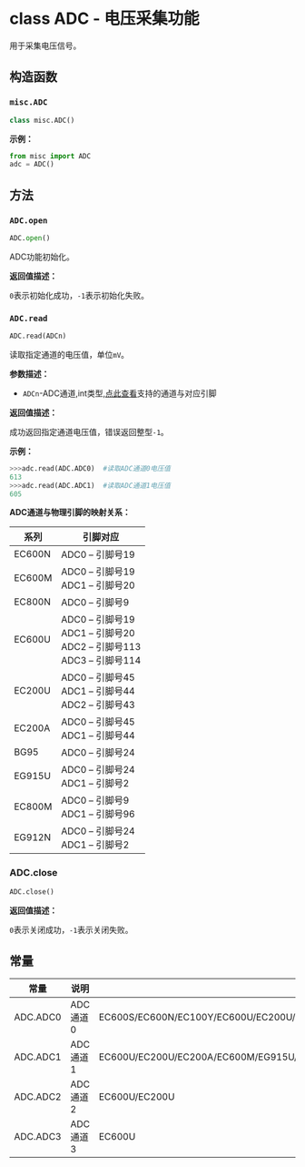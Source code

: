 # class ADC - 电压采集功能

用于采集电压信号。

## 构造函数

### `misc.ADC`

```python
class misc.ADC()
```

**示例：**

```python
from misc import ADC
adc = ADC()
```

## 方法

### `ADC.open`

```python
ADC.open()
```

ADC功能初始化。

**返回值描述：**

`0`表示初始化成功，`-1`表示初始化失败。

### `ADC.read`

```python
ADC.read(ADCn)
```

读取指定通道的电压值，单位`mV`。

**参数描述：**

- `ADCn`-ADC通道,int类型,<a href="#label_pinmap">点此查看</a>支持的通道与对应引脚

**返回值描述：**

成功返回指定通道电压值，错误返回整型`-1`。

**示例：**

```python
>>>adc.read(ADC.ADC0)  #读取ADC通道0电压值
613
>>>adc.read(ADC.ADC1)  #读取ADC通道1电压值
605
```

<span id="label_pinmap">**ADC通道与物理引脚的映射关系：**</span>

| 系列   | 引脚对应                                                     |
| ------ | ------------------------------------------------------------ |
| EC600N | ADC0 – 引脚号19                                              |
| EC600M | ADC0 – 引脚号19<br/>ADC1 – 引脚号20                          |
| EC800N | ADC0 – 引脚号9                                               |
| EC600U | ADC0 – 引脚号19<br/>ADC1 – 引脚号20<br />ADC2 – 引脚号113<br />ADC3 – 引脚号114 |
| EC200U | ADC0 – 引脚号45<br/>ADC1 – 引脚号44<br />ADC2 – 引脚号43     |
| EC200A | ADC0 – 引脚号45<br/>ADC1 – 引脚号44                          |
| BG95   | ADC0 – 引脚号24                                              |
| EG915U | ADC0 – 引脚号24<br/>ADC1 – 引脚号2                           |
| EC800M | ADC0 – 引脚号9<br/>ADC1 – 引脚号96                           |
| EG912N | ADC0 – 引脚号24<br/>ADC1 – 引脚号2                           |

### ADC.close

```python
ADC.close()
```

**返回值描述：**

`0`表示关闭成功，`-1`表示关闭失败。

## 常量

| 常量     | 说明     | 适用平台                                                     |
| -------- | -------- | ------------------------------------------------------------ |
| ADC.ADC0 | ADC通道0 | EC600S/EC600N/EC100Y/EC600U/EC200U/BC25PA/EC800N/BG95M3/EC200A/EC600M/EG915U/EC800M/EG912N |
| ADC.ADC1 | ADC通道1 | EC600U/EC200U/EC200A/EC600M/EG915U/EC800M/EG912N             |
| ADC.ADC2 | ADC通道2 | EC600U/EC200U                                                |
| ADC.ADC3 | ADC通道3 | EC600U                                                       |